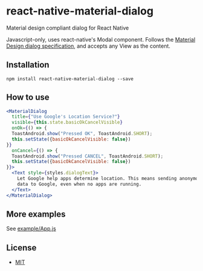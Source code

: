 # react-native-material-dialog
Material design compliant dialog for React Native

Javascript-only, uses react-native's Modal component. Follows the [Material Design dialog specification](https://material.io/guidelines/components/dialogs.html), and accepts any View as the content.

## Installation

`npm install react-native-material-dialog --save`

## How to use
```jsx
<MaterialDialog
  title={"Use Google's Location Service?"}
  visible={this.state.basicOkCancelVisible}
  onOk={() => {
  ToastAndroid.show("Pressed OK", ToastAndroid.SHORT);
  this.setState({basicOkCancelVisible: false})
}}
  onCancel={() => {
  ToastAndroid.show("Pressed CANCEL", ToastAndroid.SHORT);
  this.setState({basicOkCancelVisible: false})
}}>
  <Text style={styles.dialogText}>
    Let Google help apps determine location. This means sending anonymous location
    data to Google, even when no apps are running.
  </Text>
</MaterialDialog>
```

## More examples
See [example/App.js](example/App.js)


## License
- [MIT](LICENSE)
